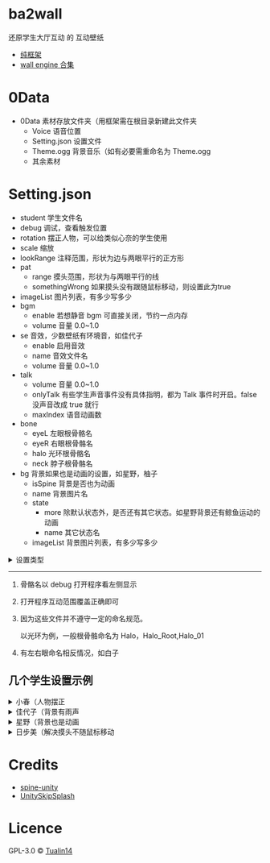 # ba2wall

还原学生大厅互动 的 互动壁纸

- [纯框架](https://github.com/Tualin14/ba2wall/releases)
- [wall engine 合集](https://steamcommunity.com/sharedfiles/filedetails/?id=2875378435)

# 0Data

- 0Data 素材存放文件夹（用框架需在根目录新建此文件夹
  - Voice 语音位置
  - Setting.json 设置文件
  - Theme.ogg 背景音乐（如有必要需重命名为 Theme.ogg
  - 其余素材

# Setting.json

- student 学生文件名
- debug 调试，查看触发位置
- rotation 摆正人物，可以给类似心奈的学生使用
- scale 缩放
- lookRange 注释范围，形状为边与两眼平行的正方形
- pat
    - range 摸头范围，形状为与两眼平行的线
    - somethingWrong 如果摸头没有跟随鼠标移动，则设置此为true
- imageList 图片列表，有多少写多少
- bgm
  - enable 若想静音 bgm 可直接关闭，节约一点内存
  - volume 音量 0.0~1.0
- se 音效，少数壁纸有环境音，如佳代子
  - enable 启用音效
  - name 音效文件名
  - volume 音量 0.0~1.0
- talk
    - volume 音量 0.0~1.0
    - onlyTalk 有些学生声音事件没有具体指明，都为 Talk 事件时开启。false 没声音改成 true 就行
    - maxIndex 语音动画数
- bone
  - eyeL 左眼根骨骼名
  - eyeR 右眼根骨骼名
  - halo 光环根骨骼名
  - neck 脖子根骨骼名
- bg 背景如果也是动画的设置，如星野，柚子
  - isSpine 背景是否也为动画
  - name 背景图片名
  - state
    - more 除默认状态外，是否还有其它状态。如星野背景还有鲸鱼运动的动画
    - name 其它状态名
  - imageList 背景图片列表，有多少写多少

<details>
<summary>设置类型</summary>
<pre>
[Serializable]
public class Setting
{
    public string student;
    public bool debug;
    public bool rotation;
    public float scale;
    public float lookRange;
    public Pat pat;
    public Bgm bgm;
    public Se se;
    public Talk talk;
    public Bone bone;
    public Bg bg;

    public List<string> imageList = new List<string>();

    [Serializable]
    public class Bgm
    {
        public bool enable;
        public float volume;
    }

    [Serializable]
    public class Pat
    {
        public float range;
        public bool somethingWrong;
    }

    [Serializable]
    public class Se
    {
        public bool enable;
        public string name;
        public float volume;
    }

    [Serializable]
    public class Talk
    {
        public float volume;
        public bool onlyTalk;
        public int maxIndex;
        public List<string> voiceList = new List<string>();
    }

    [Serializable]
    public class Bone
    {
        public string eyeL;
        public string eyeR;
        public string halo;
        public string neck;
    }

    [Serializable]
    public class Bg
    {
        public bool isSpine;
        public string name;
        public State state;
        public List<string> imageList = new List<string>();
    }

    [Serializable]
    public class State
    {
        public bool more;
        public string name;
    }
}
</pre>
</details>

---

1. 骨骼名以 debug 打开程序看左侧显示
2. 打开程序互动范围覆盖正确即可
3. 因为这些文件并不遵守一定的命名规范。

   以光环为例，一般根骨骼命名为 Halo，Halo_Root,Halo_01

4. 有左右眼命名相反情况，如白子

## 几个学生设置示例

<details>
<summary>小春（人物摆正</summary>
<pre>
{
    "student": "Koharu_home",
    "debug": false,
    "rotation":true,
    "scale":1,
    "imageList": [
        "Koharu_home",
        "Koharu_home2"
    ],
    "bgm": {
        "enable": true,
        "volume": 0.2
    },
    "talk": {
        "volume": 1,
        "onlyTalk": true,
        "maxIndex": 5
    },
    "bone": {
        "eyeL": "L_Eye_1_01",
        "eyeR": "R_Eye_1_01",
        "halo": "Halo_Root",
        "neck": "Neck_01"
    }
}
</pre>
</details>

<details>
<summary>佳代子（背景有雨声</summary>
<pre>
{
    "student": "Kayoko_home",
    "debug": false,
    "rotation": false,
    "scale": 1,
    "imageList": [
        "Kayoko_home",
        "Kayoko_home2"
    ],
    "bgm": {
        "enable": true,
        "volume": 0.2
    },
    "se": {
        "enable": true,
        "name": "Rain.wav",
        "volume": 0.4
    },
    "talk": {
        "volume": 1,
        "onlyTalk": true,
        "maxIndex": 5
    },
    "bone": {
        "eyeL": "L_Eye_01",
        "eyeR": "R_Eye_01",
        "halo": "Halo_Root",
        "neck": "Neck"
    }
}
</pre>
</details>

<details>
<summary>星野（背景也是动画</summary>
<pre>
{
    "student": "Hoshino_home",
    "debug": true,
    "rotation": false,
    "scale": 1,
    "imageList": [
        "Hoshino_home"
    ],
    "bgm": {
        "enable": true,
        "volume": 0.2
    },
    "talk": {
        "volume": 1,
        "onlyTalk": false,
        "maxIndex": 3
    },
    "bone": {
        "eyeL": "L_Eye",
        "eyeR": "R_Eye",
        "halo": "Halo_01",
        "neck": "Neck"
    },
    "bg": {
        "isSpine": true,
        "name": "Hoshino_home_background",
        "state": {
            "more": true,
            "name": "WhaleMove_01_R"
        },
        "imageList": [
            "Hoshino_home_background",
            "Hoshino_home_background2"
        ]
    }
}
</pre>
</details>

<details>
<summary>日步美（解决摸头不随鼠标移动</summary>
<pre>
{
    "student": "Hihumi_home",
    "debug": true,
    "rotation": false,
    "scale": 1,
    "lookRange": 0.5,
    "pat": {
        "range": 0.3,
        "somethingWrong": true
    },
    "imageList": [
        "Hihumi_home",
        "Hihumi_home2"
    ],
    "bgm": {
        "enable": true,
        "volume": 0.3
    },
    "talk": {
        "volume": 1,
        "onlyTalk": false,
        "maxIndex": 6
    },
    "bone": {
        "eyeL": "L_Eye_01",
        "eyeR": "R_Eye_01",
        "halo": "Halo_01",
        "neck": "Neck"
    }
}</pre>
</details>

# Credits

- [spine-unity](http://zh.esotericsoftware.com/spine-unity)
- [UnitySkipSplash](https://github.com/psygames/UnitySkipSplash)

# Licence

GPL-3.0 © [Tualin14](https://github.com/Tualin14/ba2wall)
